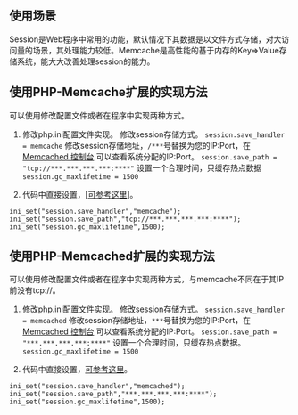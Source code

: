 ## 使用场景

Session是Web程序中常用的功能，默认情况下其数据是以文件方式存储，对大访问量的场景，其处理能力较低。Memcache是高性能的基于内存的Key=>Value存储系统，能大大改善处理session的能力。

## 使用PHP-Memcache扩展的实现方法

可以使用修改配置文件或者在程序中实现两种方式。

1. 修改php.ini配置文件实现。
修改session存储方式。
`session.save_handler = memcache`
修改session存储地址，`/***`号替换为您的IP:Port，在 [Memcached 控制台](https://console.cloud.tencent.com/memcached) 可以查看系统分配的IP:Port。
`session.save_path = "tcp://***.***.***.***:****"`
设置一个合理时间，只缓存热点数据
`session.gc_maxlifetime = 1500`

2. 代码中直接设置，[[可参考这里](http://cn.php.net/manual/en/memcache.ini.php)]。
```
ini_set("session.save_handler","memcache");
ini_set("session.save_path","tcp://***.***.***.***:****");
ini_set("session.gc_maxlifetime",1500);
```


## 使用PHP-Memcached扩展的实现方法
可以使用修改配置文件或者在程序中实现两种方式，与memcache不同在于其IP前没有tcp://。

1. 修改php.ini配置文件实现。
修改session存储方式。
`session.save_handler = memcached`
修改session存储地址，`***`号替换为您的IP:Port，在 [Memcached 控制台](https://console.cloud.tencent.com/memcached) 可以查看系统分配的IP:Port。
`session.save_path = "***.***.***.***:****"`
设置一个合理时间，只缓存热点数据。
`session.gc_maxlifetime = 1500`

2. 代码中直接设置，[可参考这里](http://cn.php.net/manual/en/memcache.ini.php)。
```
ini_set("session.save_handler","memcached");
ini_set("session.save_path","***.***.***.***:****");
ini_set("session.gc_maxlifetime",1500);
```
